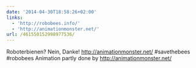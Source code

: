 ```yaml
---
date: '2014-04-30T18:58:26+02:00'
links:
  - 'http://robobees.info/'
  - 'http://animationmonster.net/'
url: /461550152998977536/
---
```

Roboterbienen? Nein, Danke! http://animationmonster.net/ #savethebees #robobees Animation partly done by http://animationmonster.net/
